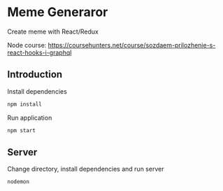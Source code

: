 # Meme Generaror

Create meme with React/Redux

Node course: https://coursehunters.net/course/sozdaem-prilozhenie-s-react-hooks-i-graphql

## Introduction

Install dependencies

```bash
npm install
```

Run application

```bash
npm start
```

## Server

Change directory, install dependencies and run server

```bash
nodemon
```
